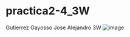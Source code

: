 # practica2-4_3W
Gutierrez Gayosso Jose Alejandro 3W
![image](https://github.com/user-attachments/assets/2e91795c-2087-483e-b7a9-f7959a4d3464)

